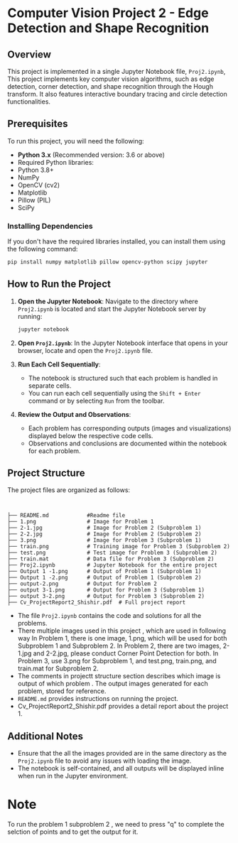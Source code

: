 
# Computer Vision Project 2 - Edge Detection and Shape Recognition

## Overview
This project is implemented in a single Jupyter Notebook file, `Proj2.ipynb`, This project implements key computer vision algorithms, such as edge detection, corner detection, and shape recognition through the Hough transform. It also features interactive boundary tracing and circle detection functionalities.

## Prerequisites
To run this project, you will need the following:

- **Python 3.x** (Recommended version: 3.6 or above)
- Required Python libraries:
- Python 3.8+
- NumPy
- OpenCV (cv2)
- Matplotlib
- Pillow (PIL)
- SciPy


### Installing Dependencies
If you don't have the required libraries installed, you can install them using the following command:

```bash
pip install numpy matplotlib pillow opencv-python scipy jupyter
```

## How to Run the Project
1. **Open the Jupyter Notebook**:
   Navigate to the directory where `Proj2.ipynb` is located and start the Jupyter Notebook server by running:

   ```bash
   jupyter notebook
   ```

2. **Open `Proj2.ipynb`**:
   In the Jupyter Notebook interface that opens in your browser, locate and open the `Proj2.ipynb` file.

3. **Run Each Cell Sequentially**:
   - The notebook is structured such that each problem is handled in separate cells.
   - You can run each cell sequentially using the `Shift + Enter` command or by selecting `Run` from the toolbar.

4. **Review the Output and Observations**:
   - Each problem has corresponding outputs (images and visualizations) displayed below the respective code cells.
   - Observations and conclusions are documented within the notebook for each problem.

## Project Structure
The project files are organized as follows:

```


├── README.md            #Readme file
├── 1.png                # Image for Problem 1
├── 2-1.jpg              # Image for Problem 2 (Subproblem 1)
├── 2-2.jpg              # Image for Problem 2 (Subproblem 2)
├── 3.png                # Image for Problem 3 (Subproblem 1)
├── train.png            # Training image for Problem 3 (Subproblem 2)
├── test.png             # Test image for Problem 3 (Subproblem 2)
├── train.mat            # Data file for Problem 3 (Subproblem 2)
├── Proj2.ipynb          # Jupyter Notebook for the entire project
├── Output 1 -1.png      # Output of Problem 1 (Subproblem 1)
├── Output 1 -2.png      # Output of Problem 1 (Subproblem 2)
├── output-2.png         # Output for Problem 2
├── output 3-1.png       # Output for Problem 3 (Subproblem 1)
├── output 3-2.png       # Output for Problem 3 (Subproblem 2)
├── Cv_ProjectReport2_Shishir.pdf  # Full project report
```

- The file `Proj2.ipynb` contains the code and solutions for all the problems.
- There multiple images used in this project , which are used in following way 
In Problem 1, there is one image, 1.png, which will be used for both Subproblem 1 and Subproblem 2.
In Problem 2, there are two images, 2-1.jpg and 2-2.jpg, please conduct Corner Point Detection for both.
In Problem 3, use 3.png for Subproblem 1, and test.png, train.png, and train.mat for Subproblem 2.
- The comments in projectt structure section describes which image is output of which problem . The output images generated for each problem, stored for reference.
- `README.md` provides instructions on running the project.
- Cv_ProjectReport2_Shishir.pdf provides a detail report about the project 1.

## Additional Notes
- Ensure that the all the images provided are in the same directory as the `Proj2.ipynb` file to avoid any issues with loading the image.
- The notebook is self-contained, and all outputs will be displayed inline when run in the Jupyter environment.
 # Note 
 To run the problem 1 subproblem 2 , we need to press "q" to complete the selction of points and to get the output for it.



